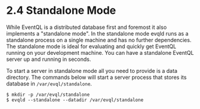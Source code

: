 2.4 Standalone Mode
===========

While EventQL is a distributed database first and foremost it also implements a
"standalone mode". In the standalone mode evqld runs as a standalone process on
a single machine and has no further dependencies. The standalone mode is ideal
for evaluating and quickly get EventQL running on your development machine. You
can have a standalone EventQL server up and running in seconds.

To start a server in standalone mode all you need to provide is a data directory.
The commands below will start a server process that stores its database in
`/var/evql/standalone`.

    $ mkdir -p /var/evql/standalone
    $ evqld --standalone --datadir /var/evql/standalone

